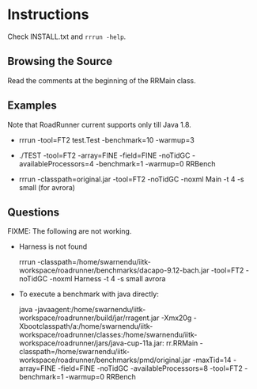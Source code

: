 # Instructions

Check INSTALL.txt and `rrrun -help`.

## Browsing the Source

Read the comments at the beginning of the RRMain class.

## Examples

Note that RoadRunner current supports only till Java 1.8.

+ rrrun -tool=FT2 test.Test -benchmark=10 -warmup=3

+ ./TEST -tool=FT2 -array=FINE -field=FINE -noTidGC -availableProcessors=4 -benchmark=1 -warmup=0 RRBench

+ rrrun -classpath=original.jar -tool=FT2 -noTidGC -noxml Main -t 4 -s small (for avrora)

## Questions

FIXME: The following are not working.

+ Harness is not found

    rrrun -classpath=/home/swarnendu/iitk-workspace/roadrunner/benchmarks/dacapo-9.12-bach.jar -tool=FT2 -noTidGC -noxml Harness -t 4 -s small avrora

+ To execute a benchmark with java directly:

    java -javaagent:/home/swarnendu/iitk-workspace/roadrunner/build/jar/rragent.jar -Xmx20g -Xbootclasspath/a:/home/swarnendu/iitk-workspace/roadrunner/classes:/home/swarnendu/iitk-workspace/roadrunner/jars/java-cup-11a.jar: rr.RRMain -classpath=/home/swarnendu/iitk-workspace/roadrunner/benchmarks/pmd/original.jar -maxTid=14 -array=FINE -field=FINE -noTidGC -availableProcessors=8 -tool=FT2 -benchmark=1 -warmup=0 RRBench
